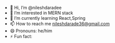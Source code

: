 - 👋 Hi, I’m @nileshdaradee
- 👀 I’m interested in MERN stack
- 🌱 I’m currently learning React,Spring
- 📫 How to reach me nileshdarade36@gmail.com
- 😄 Pronouns: he/him
- ⚡ Fun fact: 

<!---
nileshdaradee/nileshdaradee is a ✨ special ✨ repository because its `README.md` (this file) appears on your GitHub profile.
You can click the Preview link to take a look at your changes.
--->
